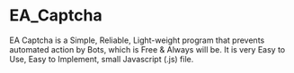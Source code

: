# EA_Captcha
EA Captcha is a Simple, Reliable, Light-weight program that prevents automated action by Bots, which is Free &amp; Always will be. It is very Easy to Use, Easy to Implement, small Javascript (.js) file.
